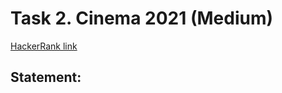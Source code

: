 # Task 2. Cinema 2021 (Medium)

[HackerRank link](<https://www.hackerrank.com/contests/sda-hw-10-2021/challenges/cinema-2021>)

## Statement:

<!-- TODO -->
